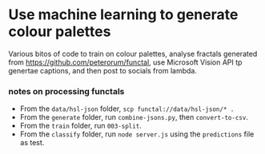 # Use machine learning to generate colour palettes

Various bitos of code to train on colour palettes, analyse fractals generated from https://github.com/peterorum/functal, use Microsoft Vision API tp genertae captions, and then post to socials from lambda.

### notes on processing functals
* From the `data/hsl-json` folder, `scp functal://data/hsl-json/* .`
* From the `generate` folder, run `combine-jsons.py`, then `convert-to-csv`.
* From the `train` folder, run `003-split`.
* From the `classify` folder, run `node server.js` using the `predictions` file as test.
